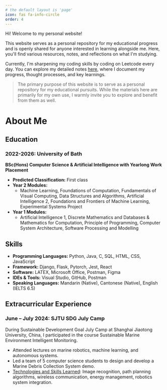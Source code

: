 ```yaml
---
# the default layout is 'page'
icon: fas fa-info-circle
order: 4
---
```


Hi! Welcome to my personal website!

This website serves as a personal repository for my educational progress and is openly shared for anyone interested in learning alongside me. Here, you'll find various resources, notes, and reflections on what I'm studying. 

Currently, I'm  sharpening my coding skills by coding on Leetcode every day. You can explore my detailed notes [here](https://yuyulyu.github.io/categories/leetcode/), where I document my progress, thought processes, and key learnings. 

> The primary purpose of this website is to serve as a personal repository for my educational pursuits. While the materials here are primarily for my own use, I warmly invite you to explore and benefit from them as well.

# About Me

## Education

### 2022-2026: University of Bath
**BSc(Hons) Computer Science & Artificial Intelligence with Yearlong Work Placement**
- **Predicted Classification:** First class
- **Year 2 Modules:**
  - Machine Learning, Foundations of Computation, Fundamentals of Visual Computing, Data Structures and Algorithms, Artificial Intelligence 2, Foundations and Frontiers of Machine Learning, Experimental Systems Project
- **Year 1 Modules:**
  - Artificial Intelligence 1, Discrete Mathematics and Databases & Mathematics for Computation, Principle of Programming, Computer System Architecture, Software Processing and Modelling

## Skills

* **Programming Languages:** Python, Java, C, SQL, HTML, CSS, JavaScript
* **Framework:** Django, Flask, Pytorch, Jest, React
* **Software:** LATEX, Microsoft Office, Postman, Figma
* **IDEs & Tools:** Visual Studio, GitHub, Postman
* **Speaking Languages:** Mandarin (Native), Cantonese (Native), English (IELTS 6.5)

## Extracurricular Experience

### June – July 2024: SJTU SDG July Camp
During Sustainable Development Goal July Camp at Shanghai Jiaotong University, China, I participated in the course Sustainable Marine Environment Intelligent Monitoring. 
   - Attended lectures on marine robotics, machine learning, and autonomous systems.
   - Led a team of 5 computer science students to design and develop a Marine Debris Collection System demo.
   - <ins>Technologies and Skills Learned</ins>: Image recognition, path planning algorithms, wireless communication, energy management, robotics system integration.
